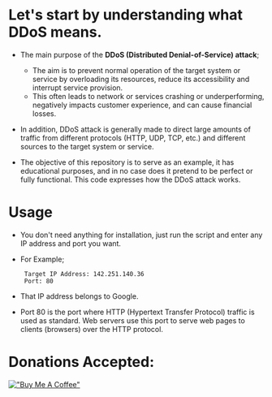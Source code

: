 # Let's start by understanding what DDoS means.

* The main purpose of the **DDoS (Distributed Denial-of-Service) attack**;
  - The aim is to prevent normal operation of the target system or service by overloading its resources, reduce its accessibility and interrupt service provision.
  - This often leads to network or services crashing or underperforming, negatively impacts customer experience, and can cause financial losses.
* In addition, DDoS attack  is generally made to direct large amounts of traffic from different protocols (HTTP, UDP, TCP, etc.) and different sources to the target system or service.

* The objective of this repository is to serve as an example, it has educational purposes, and in no case does it pretend to be perfect or fully functional. This code expresses how the DDoS attack works.

# Usage

* You don't need anything for installation, just run the script and enter any IP address and port you want.

* For Example;
  ```console
   Target IP Address: 142.251.140.36
   Port: 80
  ```
* That IP address belongs to Google.
* Port 80 is the port where HTTP (Hypertext Transfer Protocol) traffic is used as standard. Web servers use this port to serve web pages to clients (browsers) over the HTTP protocol.

# Donations Accepted:

[!["Buy Me A Coffee"](https://www.buymeacoffee.com/assets/img/custom_images/orange_img.png)](https://www.buymeacoffee.com/ispique)
